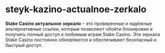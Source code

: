 # steyk-kazino-actualnoe-zerkalo
**Stake Casino актуальное зеркало** – это проверенные и надёжные альтернативные ссылки, которые позволяют обойти блокировки и получить полный доступ к любимым играм Stake Casino. Эти зеркала Stake Casino постоянно обновляются и обеспечивают безопасный и быстрый доступ.
